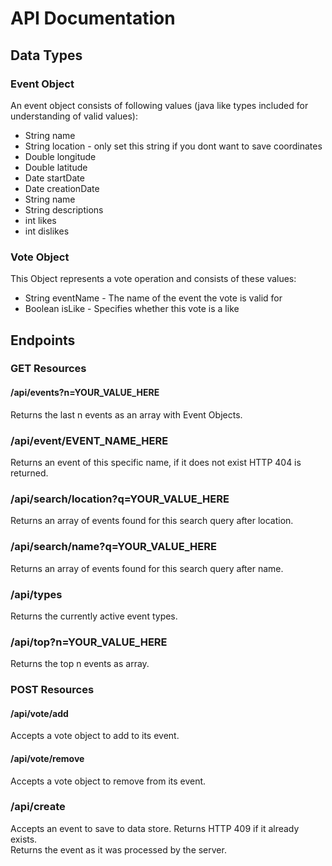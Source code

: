 # API Documentation
## Data Types
### Event Object
An event object consists of following values (java like types included for understanding of valid values):
 - String name
 - String location - only set this string if you dont want to save coordinates
 - Double longitude
 - Double latitude
 - Date startDate
 - Date creationDate
 - String name
 - String descriptions
 - int likes
 - int dislikes

### Vote Object
This Object represents a vote operation and consists of these values:
 - String eventName - The name of the event the vote is valid for
 - Boolean isLike - Specifies whether this vote is a like

## Endpoints
### GET Resources
#### /api/events?n=YOUR_VALUE_HERE
 Returns the last n events as an array with Event Objects.

### /api/event/EVENT_NAME_HERE
Returns an event of this specific name, if it does not exist HTTP 404 is returned.

### /api/search/location?q=YOUR_VALUE_HERE
Returns an array of events found for this search query after location.

### /api/search/name?q=YOUR_VALUE_HERE
Returns an array of events found for this search query after name.

### /api/types
Returns the currently active event types.

### /api/top?n=YOUR_VALUE_HERE
Returns the top n events as array.

### POST Resources
#### /api/vote/add
Accepts a vote object to add to its event.

#### /api/vote/remove
Accepts a vote object to remove from its event.

### /api/create
Accepts an event to save to data store. Returns HTTP 409 if it already exists.  
Returns the event as it was processed by the server.
